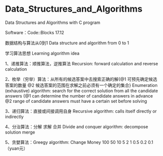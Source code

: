 # Data_Structures_and_Algorithms
Data Structures and Algorithms with C program 

Software：Code::Blocks 17.12

数据结构与算法从0到1  Data structure and algorithm from 0 to 1

学习算法思想   Learning algorithm idea

1、递推算法：顺推算法，逆推算法   Recursion: forward calculation and reverse calculation

2、枚举（穷举）算法：从所有的候选答案中去搜索正确的解{@1 可预先确定候选答案的数量  @2 候选答案的范围在求解之前必须有一个确定的集合}
Enumeration (exhaustive) algorithm: search for the correct solution from all the candidate answers {@1 can determine the number of candidate answers in advance @2 range of candidate answers must have a certain set before solving

3、递归算法：直接或间接调用自身   Recursive algorithm: calls itself directly or indirectly

4、分治算法：分解  求解  合并    Divide and conquer algorithm: decompose solution merge

5、贪婪算法：Greegy algorithm: Change Money 100 50 10 5 2 1 0.5 0.2 0.1 （yuan元）
